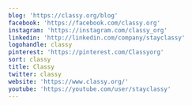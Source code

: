 ```yaml
---
blog: 'https://classy.org/blog'
facebook: 'https://facebook.com/classy.org'
instagram: 'https://instagram.com/classy_org'
linkedin: 'http://linkedin.com/company/stayclassy'
logohandle: classy
pinterest: 'https://pinterest.com/Classyorg'
sort: classy
title: Classy
twitter: classy
website: 'https://www.classy.org/'
youtube: 'https://youtube.com/user/stayclassy'
---
```

